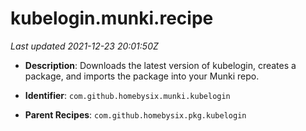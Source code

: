# kubelogin.munki.recipe

_Last updated 2021-12-23 20:01:50Z_

- **Description**: Downloads the latest version of kubelogin, creates a package, and imports the package into your Munki repo.

- **Identifier**: `com.github.homebysix.munki.kubelogin`

- **Parent Recipes**: `com.github.homebysix.pkg.kubelogin`
